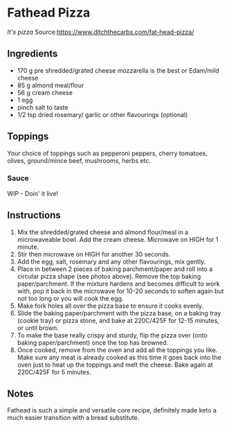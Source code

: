 # Fathead Pizza
*It's pizza* Source:https://www.ditchthecarbs.com/fat-head-pizza/

## Ingredients
* 170 g pre shredded/grated cheese mozzarella is the best or Edam/mild cheese
* 85 g almond meal/flour
* 56 g cream cheese
* 1 egg
* pinch salt to taste
* 1/2 tsp dried rosemary/ garlic or other flavourings (optional)

## Toppings
Your choice of toppings such as pepperoni peppers, cherry tomatoes, olives, ground/mince beef, mushrooms, herbs etc.

### Sauce
WIP - Doin' it live!

## Instructions


1. Mix the shredded/grated cheese and almond flour/meal in a microwaveable bowl. Add the cream cheese. Microwave on HIGH for 1 minute.
2. Stir then microwave on HIGH for another 30 seconds.
3. Add the egg, salt, rosemary and any other flavourings, mix gently.
4. Place in between 2 pieces of baking parchment/paper and roll into a circular pizza shape (see photos above). Remove the top baking paper/parchment. If the mixture hardens and becomes difficult to work with, pop it back in the microwave for 10-20 seconds to soften again but not too long or you will cook the egg.
5. Make fork holes all over the pizza base to ensure it cooks evenly.
6. Slide the baking paper/parchment with the pizza base, on a baking tray (cookie tray) or pizza stone, and bake at 220C/425F for 12-15 minutes, or until brown.
7. To make the base really crispy and sturdy, flip the pizza over (onto baking paper/parchment) once the top has browned.
8. Once cooked, remove from the oven and add all the toppings you like. Make sure any meat is already cooked as this time it goes back into the oven just to heat up the toppings and melt the cheese. Bake again at 220C/425F for 5 minutes.


## Notes
Fathead is such a simple and versatile core recipe, definitely made keto a much easier transition with a bread substitute.

